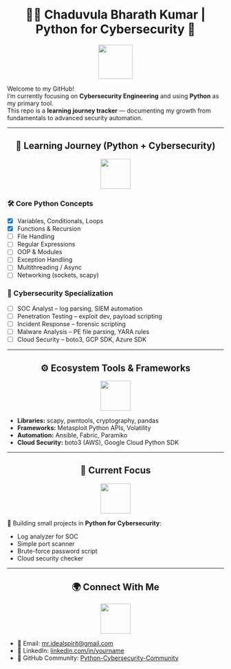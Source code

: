 <div align="center">

# 👨‍💻 Chaduvula Bharath Kumar | Python for Cybersecurity 🚀

<img src="https://img.icons8.com/color/96/cyber-security.png" width="80"/>

</div>

Welcome to my GitHub!  
I’m currently focusing on **Cybersecurity Engineering** and using **Python** as my primary tool.  
This repo is a **learning journey tracker** — documenting my growth from fundamentals to advanced security automation.

---

<div align="center">

## 📌 Learning Journey (Python + Cybersecurity)
<img src="https://img.icons8.com/color/96/road.png" width="70"/>
</div>

### 🛠 Core Python Concepts
- [x] Variables, Conditionals, Loops  
- [x] Functions & Recursion  
- [ ] File Handling  
- [ ] Regular Expressions  
- [ ] OOP & Modules  
- [ ] Exception Handling  
- [ ] Multithreading / Async  
- [ ] Networking (sockets, scapy)  

### 🔐 Cybersecurity Specialization
- [ ] SOC Analyst – log parsing, SIEM automation  
- [ ] Penetration Testing – exploit dev, payload scripting  
- [ ] Incident Response – forensic scripting  
- [ ] Malware Analysis – PE file parsing, YARA rules  
- [ ] Cloud Security – boto3, GCP SDK, Azure SDK  

---

<div align="center">

## ⚙️ Ecosystem Tools & Frameworks
<img src="https://img.icons8.com/color/96/toolbox.png" width="70"/>
</div>

- **Libraries:** scapy, pwntools, cryptography, pandas  
- **Frameworks:** Metasploit Python APIs, Volatility  
- **Automation:** Ansible, Fabric, Paramiko  
- **Cloud Security:** boto3 (AWS), Google Cloud Python SDK  

---

<div align="center">

## 🎯 Current Focus
<img src="https://img.icons8.com/color/96/target.png" width="70"/>
</div>

🔹 Building small projects in **Python for Cybersecurity**:  
- Log analyzer for SOC  
- Simple port scanner  
- Brute-force password script  
- Cloud security checker  

---

<div align="center">

## 🌍 Connect With Me
<img src="https://img.icons8.com/color/96/networking-manager.png" width="70"/>
</div>

- 📧 Email: mr.idealspirit@gmail.com  
- 💼 LinkedIn: [linkedin.com/in/yourname](#)  
- 🐍 GitHub Community: [Python-Cybersecurity-Community](#)  
